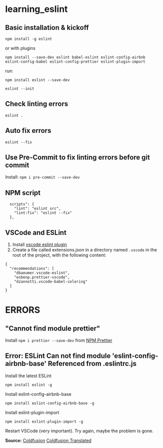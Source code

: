 # learning_eslint

## Basic installation & kickoff

`npm install -g eslint`

or with plugins

`npm install --save-dev eslint babel-eslint eslint-config-airbnb eslint-config-babel eslint-config-prettier eslint-plugin-import`

run:

`npm install eslint --save-dev`

`eslint --init`

## Check linting errors

`eslint .`

## Auto fix errors

`eslint --fix`

## Use Pre-Commit to fix linting errors before git commit

Install:
`npm i pre-commit --save-dev`

## NPM script
```
  scripts": {
    "lint": "eslint src",
    "lint:fix": "eslint --fix"
  },
```

## VSCode and ESLint

1. Install [vscode eslint plugin](https://marketplace.visualstudio.com/items?itemName=dbaeumer.vscode-eslint)
2. Create a file called extensions.json in a directory named `.vscode` in the root of the project, with the following content:

```
{
  "recommendations": [
    "dbaeumer.vscode-eslint",
    "esbenp.prettier-vscode",
    "dzannotti.vscode-babel-coloring"
  ]
}
```

# ERRORS

## "Cannot find module prettier"

Install `npm i prettier --save-dev` from [NPM Prettier](https://www.npmjs.com/package/prettier)

## Error: ESLint Can not find module 'eslint-config-airbnb-base' Referenced from .eslintrc.js

Install the latest ESLint
 
`npm install eslint -g`

Install eslint-config-airbnb-base

`npm install eslint-config-airbnb-base -g`

Install eslint-plugin-import

 
`npm install eslint-plugin-import -g`

Restart VSCode (very important). Try again, maybe the problem is gone. 

**Source:**
[Coldfusion](https://coldfunction.com/p/91)
[Coldfusion Translated](https://translate.google.com/translate?sl=auto&tl=en&js=y&prev=_t&hl=en&ie=UTF-8&u=https%3A%2F%2Fcoldfunction.com%2Fp%2F91&edit-text=)
